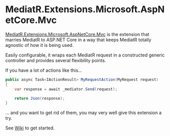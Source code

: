 # MediatR.Extensions.Microsoft.AspNetCore.Mvc
[MediatR.Extensions.Microsoft.AspNetCore.Mvc](https://www.nuget.org/packages/MediatR.Extensions.Microsoft.AspNetCore.Mvc) is the extension that marries MediatR to ASP.NET Core in a way that keeps MediatR totally agnostic of how it is being used.

Easily configurable, it wraps each MediatR request in a constructed generic controller and provides several flexibility points.

If you have a lot of actions like this...

``` csharp
public async Task<IActionResult> MyRequestAction(MyRequest request)
{
    var response = await _mediator.Send(request);

    return Json(response);
}
```

... and you want to get rid of them, you may very well give this extension a try.

See [Wiki](https://github.com/Artem-Romanenia/MediatR.Extensions.Microsoft.AspNetCore.Mvc/wiki) to get started.
